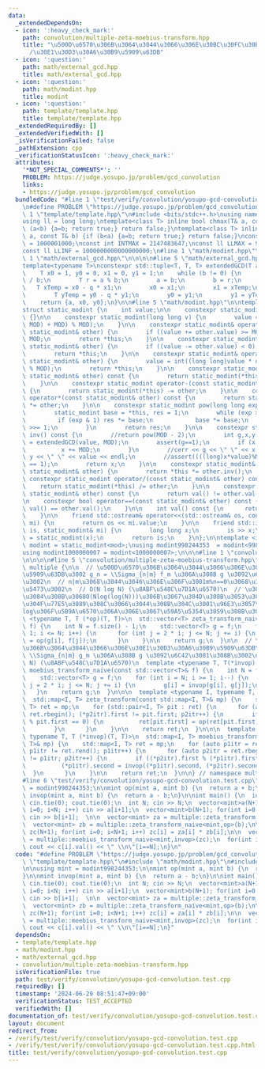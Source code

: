 ```yaml
---
data:
  _extendedDependsOn:
  - icon: ':heavy_check_mark:'
    path: convolution/multiple-zeta-moebius-transform.hpp
    title: "\u500D\u6570\u306B\u3064\u3044\u3066\u306E\u30BC\u30FC\u30BF\u5909\u63DB\
      /\u30E1\u30D3\u30A6\u30B9\u5909\u63DB"
  - icon: ':question:'
    path: math/external_gcd.hpp
    title: math/external_gcd.hpp
  - icon: ':question:'
    path: math/modint.hpp
    title: modint
  - icon: ':question:'
    path: template/template.hpp
    title: template/template.hpp
  _extendedRequiredBy: []
  _extendedVerifiedWith: []
  _isVerificationFailed: false
  _pathExtension: cpp
  _verificationStatusIcon: ':heavy_check_mark:'
  attributes:
    '*NOT_SPECIAL_COMMENTS*': ''
    PROBLEM: https://judge.yosupo.jp/problem/gcd_convolution
    links:
    - https://judge.yosupo.jp/problem/gcd_convolution
  bundledCode: "#line 1 \"test/verify/convolution/yosupo-gcd-convolution.test.cpp\"\
    \n#define PROBLEM \"https://judge.yosupo.jp/problem/gcd_convolution\"\n\n#line\
    \ 1 \"template/template.hpp\"\n#include <bits/stdc++.h>\nusing namespace std;\n\
    using ll = long long;\ntemplate<class T> inline bool chmax(T& a, const T& b) {if\
    \ (a<b) {a=b; return true;} return false;}\ntemplate<class T> inline bool chmin(T&\
    \ a, const T& b) {if (b<a) {a=b; return true;} return false;}\nconst int INTINF\
    \ = 1000001000;\nconst int INTMAX = 2147483647;\nconst ll LLMAX = 9223372036854775807;\n\
    const ll LLINF = 1000000000000000000;\n#line 1 \"math/modint.hpp\"\n\n\n\n#line\
    \ 1 \"math/external_gcd.hpp\"\n\n\n\n#line 5 \"math/external_gcd.hpp\"\n\n// g,x,y\n\
    template<typename T>\nconstexpr std::tuple<T, T, T> extendedGCD(T a, T b) {\n\
    \    T x0 = 1, y0 = 0, x1 = 0, y1 = 1;\n    while (b != 0) {\n        T q = a\
    \ / b;\n        T r = a % b;\n        a = b;\n        b = r;\n        \n     \
    \   T xTemp = x0 - q * x1;\n        x0 = x1;\n        x1 = xTemp;\n        \n\
    \        T yTemp = y0 - q * y1;\n        y0 = y1;\n        y1 = yTemp;\n    }\n\
    \    return {a, x0, y0};\n}\n\n#line 5 \"math/modint.hpp\"\n\ntemplate<int MOD>\n\
    struct static_modint {\n    int value;\n\n    constexpr static_modint() : value(0)\
    \ {}\n\n    constexpr static_modint(long long v) {\n        value = int(((v %\
    \ MOD) + MOD) % MOD);\n    }\n\n    constexpr static_modint& operator+=(const\
    \ static_modint& other) {\n        if ((value += other.value) >= MOD) value -=\
    \ MOD;\n        return *this;\n    }\n\n    constexpr static_modint& operator-=(const\
    \ static_modint& other) {\n        if ((value -= other.value) < 0) value += MOD;\n\
    \        return *this;\n    }\n\n    constexpr static_modint& operator*=(const\
    \ static_modint& other) {\n        value = int((long long)value * other.value\
    \ % MOD);\n        return *this;\n    }\n\n    constexpr static_modint operator+(const\
    \ static_modint& other) const {\n        return static_modint(*this) += other;\n\
    \    }\n\n    constexpr static_modint operator-(const static_modint& other) const\
    \ {\n        return static_modint(*this) -= other;\n    }\n\n    constexpr static_modint\
    \ operator*(const static_modint& other) const {\n        return static_modint(*this)\
    \ *= other;\n    }\n\n    constexpr static_modint pow(long long exp) const {\n\
    \        static_modint base = *this, res = 1;\n        while (exp > 0) {\n   \
    \         if (exp & 1) res *= base;\n            base *= base;\n            exp\
    \ >>= 1;\n        }\n        return res;\n    }\n\n    constexpr static_modint\
    \ inv() const {\n        //return pow(MOD - 2);\n        int g,x,y;\n        tie(g,x,y)\
    \ = extendedGCD(value, MOD);\n        assert(g==1);\n        if (x < 0) {\n  \
    \          x += MOD;\n        }\n        //cerr << g << \" \" << x << \" \" <<\
    \ y << \" \" << value << endl;\n        //assert((((long)x*value)%MOD + MOD)%MOD\
    \ == 1);\n        return x;\n    }\n\n    constexpr static_modint& operator/=(const\
    \ static_modint& other) {\n        return *this *= other.inv();\n    }\n\n   \
    \ constexpr static_modint operator/(const static_modint& other) const {\n    \
    \    return static_modint(*this) /= other;\n    }\n\n    constexpr bool operator!=(const\
    \ static_modint& other) const {\n        return val() != other.val();\n    }\n\
    \n    constexpr bool operator==(const static_modint& other) const {\n        return\
    \ val() == other.val();\n    }\n\n    int val() const {\n      return this->value;\n\
    \    }\n\n    friend std::ostream& operator<<(std::ostream& os, const static_modint&\
    \ mi) {\n        return os << mi.value;\n    }\n\n    friend std::istream& operator>>(std::istream&\
    \ is, static_modint& mi) {\n        long long x;\n        is >> x;\n        mi\
    \ = static_modint(x);\n        return is;\n    }\n};\n\ntemplate <int mod>\nusing\
    \ modint = static_modint<mod>;\nusing modint998244353  = modint<998244353>;\n\
    using modint1000000007 = modint<1000000007>;\n\n\n#line 1 \"convolution/multiple-zeta-moebius-transform.hpp\"\
    \n\n\n\n#line 5 \"convolution/multiple-zeta-moebius-transform.hpp\"\n\nnamespace\
    \ multiple {\n\n  // \u500D\u6570\u306B\u3064\u3044\u3066\u306E\u30BC\u30FC\u30BF\
    \u5909\u63DB\u3002 g_n = \\Sigma_{n|m} f_m \u306A\u308B g \u3092\u6C42\u3081\u308B\
    \u3002\n  // n|m\u3068\u3044\u3046\u306E\u306F\u3001m%n==0\u3068\u3044\u3046\u610F\
    \u5473\u3002\n  // O(N log N) (\u8ABF\u548C\u7D1A\u6570)\n  // \u3046\u307E\u304F\
    \u3084\u308B\u3068O(Nlog(log(N)))\u306B\u3067\u304D\u308B\u3053\u3068\u304C\u3088\
    \u304F\u77E5\u3089\u308C\u3066\u3044\u308B\u304C\u3001\u96E3\u3057\u3044\u3057\
    log\u306F\u5B9A\u6570\u306A\u306E\u3067\u59A5\u5354\u3059\u308B\u3002\n  template\
    \ <typename T, T (*op)(T, T)>\n  std::vector<T> zeta_transform_naive(const std::vector<T>&\
    \ f) {\n    int N = f.size() - 1;\n    std::vector<T> g = f;\n    for (int i =\
    \ 1; i <= N; i++) {\n      for (int j = 2 * i; j <= N; j += i) {\n        g[i]\
    \ = op(g[i], f[j]);\n      }\n    }\n\n    return g;\n  }\n\n  // \u500D\u6570\
    \u306B\u3064\u3044\u3066\u306E\u30E1\u30D3\u30A6\u30B9\u5909\u63DB\n  // f_n =\
    \ \\Sigma_{n|m} g_m \u306A\u308B g \u3092\u6C42\u3081\u308B\u3002\n  // O(N log\
    \ N) (\u8ABF\u548C\u7D1A\u6570)\n  template <typename T, T(*invop)(T, T)>\n  std::vector<T>\
    \ moebius_transform_naive(const std::vector<T>& f) {\n    int N = f.size() - 1;\n\
    \    std::vector<T> g = f;\n    for (int i = N; i >= 1; i--) {\n      for (int\
    \ j = 2 * i; j <= N; j += i) {\n        g[i] = invop(g[i], g[j]);\n      }\n \
    \   }\n    return g;\n  }\n\n\n  template <typename I, typename T, T(*op)(T, T)>\n\
    \  std::map<I, T> zeta_transform(const std::map<I, T>& mp) {\n    std::map<I,\
    \ T> ret = mp;\n    for (std::pair<I, T> pit : ret) {\n      for (auto p2itr =\
    \ ret.rbegin(); (*p2itr).first != pit.first; p2itr++) {\n        if ((*p2itr).first\
    \ % pit.first == 0) {\n          ret[pit.first] = op(ret[pit.first], (*p2itr).second);\n\
    \        }\n      }\n    }\n\n    return ret;\n  }\n\n\n  template <typename I,\
    \ typename T, T (*invop)(T, T)>\n  std::map<I, T> moebius_transform(const std::map<I,\
    \ T>& mp) {\n    std::map<I, T> ret = mp;\n    for (auto p1itr = ret.rbegin();\
    \ p1itr != ret.rend(); p1itr++) {\n      for (auto p2itr = ret.rbegin(); p2itr\
    \ != p1itr; p2itr++) {\n        if ((*p2itr).first % (*p1itr).first == 0) {\n\
    \          (*p1itr).second = invop((*p1itr).second, (*p2itr).second);\n      \
    \  }\n      }\n    }\n\n    return ret;\n  }\n\n} // namespace multiple\n\n\n\
    #line 6 \"test/verify/convolution/yosupo-gcd-convolution.test.cpp\"\n\nusing mint\
    \ = modint998244353;\n\nmint op(mint a, mint b) {\n  return a + b;\n}\n\nmint\
    \ invop(mint a, mint b) {\n  return a - b;\n}\n\nint main() {\n  ios::sync_with_stdio(0);\
    \ cin.tie(0); cout.tie(0);\n  int N; cin >> N;\n  vector<mint>a(N+1); for(int\
    \ i=0; i<N; i++) cin >> a[i+1];\n  vector<mint>b(N+1); for(int i=0; i<N; i++)\
    \ cin >> b[i+1];  \n\n  vector<mint> za = multiple::zeta_transform_naive<mint,op>(a);\n\
    \  vector<mint> zb = multiple::zeta_transform_naive<mint,op>(b);\n\n  vector<mint>\
    \ zc(N+1); for(int i=0; i<N+1; i++) zc[i] = za[i] * zb[i];\n\n  vector<mint> c\
    \ = multiple::moebius_transform_naive<mint,invop>(zc);\n  for(int i=1; i<=N; i++)\
    \ cout << c[i].val() << \" \\n\"[i==N];\n}\n"
  code: "#define PROBLEM \"https://judge.yosupo.jp/problem/gcd_convolution\"\n\n#include\
    \ \"template/template.hpp\"\n#include \"math/modint.hpp\"\n#include \"convolution/multiple-zeta-moebius-transform.hpp\"\
    \n\nusing mint = modint998244353;\n\nmint op(mint a, mint b) {\n  return a + b;\n\
    }\n\nmint invop(mint a, mint b) {\n  return a - b;\n}\n\nint main() {\n  ios::sync_with_stdio(0);\
    \ cin.tie(0); cout.tie(0);\n  int N; cin >> N;\n  vector<mint>a(N+1); for(int\
    \ i=0; i<N; i++) cin >> a[i+1];\n  vector<mint>b(N+1); for(int i=0; i<N; i++)\
    \ cin >> b[i+1];  \n\n  vector<mint> za = multiple::zeta_transform_naive<mint,op>(a);\n\
    \  vector<mint> zb = multiple::zeta_transform_naive<mint,op>(b);\n\n  vector<mint>\
    \ zc(N+1); for(int i=0; i<N+1; i++) zc[i] = za[i] * zb[i];\n\n  vector<mint> c\
    \ = multiple::moebius_transform_naive<mint,invop>(zc);\n  for(int i=1; i<=N; i++)\
    \ cout << c[i].val() << \" \\n\"[i==N];\n}"
  dependsOn:
  - template/template.hpp
  - math/modint.hpp
  - math/external_gcd.hpp
  - convolution/multiple-zeta-moebius-transform.hpp
  isVerificationFile: true
  path: test/verify/convolution/yosupo-gcd-convolution.test.cpp
  requiredBy: []
  timestamp: '2024-06-29 08:51:47+09:00'
  verificationStatus: TEST_ACCEPTED
  verifiedWith: []
documentation_of: test/verify/convolution/yosupo-gcd-convolution.test.cpp
layout: document
redirect_from:
- /verify/test/verify/convolution/yosupo-gcd-convolution.test.cpp
- /verify/test/verify/convolution/yosupo-gcd-convolution.test.cpp.html
title: test/verify/convolution/yosupo-gcd-convolution.test.cpp
---
```

